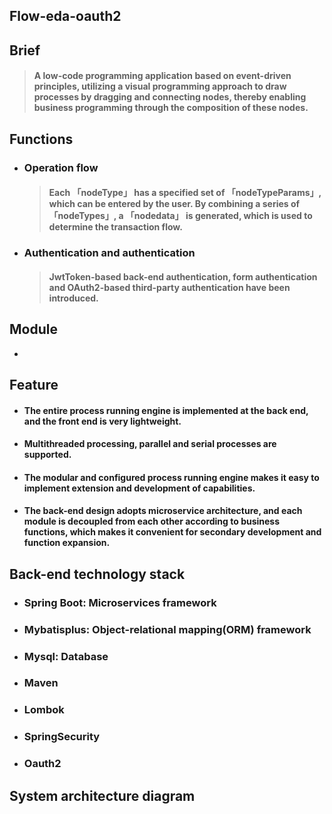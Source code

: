 ## Flow-eda-oauth2

## Brief

> #### A low-code programming application based on event-driven principles, utilizing a visual programming approach to draw processes by dragging and connecting nodes, thereby enabling business programming through the composition of these nodes.

## Functions

- ### Operation flow

  > #### Each 「nodeType」 has a specified set of 「nodeTypeParams」, which can be entered by the user. By combining a series of 「nodeTypes」, a 「nodedata」 is generated, which is used to determine the transaction flow. 

- ### Authentication and authentication

  > #### JwtToken-based back-end authentication, form authentication and OAuth2-based third-party authentication have been introduced.

## Module

- 

## Feature

- #### The entire process running engine is implemented at the back end, and the front end is very lightweight.  

- #### Multithreaded processing, parallel and serial processes are supported.

- #### The modular and configured process running engine makes it easy to implement extension and development of capabilities.

- #### The back-end design adopts microservice architecture, and each module is decoupled from each other according to business functions, which makes it convenient for secondary development and function expansion.

## Back-end technology stack

- ### Spring Boot: Microservices framework

- ### Mybatisplus: Object-relational mapping(ORM) framework

- ### Mysql: Database

- ### Maven

- ### Lombok

- ### SpringSecurity

- ### Oauth2

## System architecture diagram